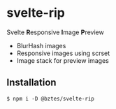 # svelte-rip

Svelte **R**esponsive **I**mage **P**review

- BlurHash images
- Responsive images using scrset
- Image stack for preview images

## Installation

```shell
$ npm i -D @bztes/svelte-rip
```
